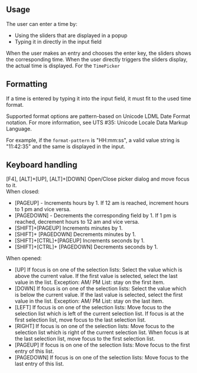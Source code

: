 ## Usage

The user can enter a time by:

- Using the sliders that are displayed in a popup
- Typing it in directly in the input field

When the user makes an entry and chooses the enter key, the sliders shows the corresponding time. When the user directly triggers the sliders display, the actual time is displayed. For the `TimePicker`

## Formatting

If a time is entered by typing it into the input field, it must fit to the used time format.

Supported format options are pattern-based on Unicode LDML Date Format notation. For more information, see <ui5-link target="_blank" href="http://unicode.org/reports/tr35/#Date_Field_Symbol_Table">UTS #35: Unicode Locale Data Markup Language</ui5-link>.

For example, if the `format-pattern` is "HH:mm:ss", a valid value string is "11:42:35" and the same is displayed in the input.

## Keyboard handling

\[F4\], \[ALT\]+\[UP\], \[ALT\]+\[DOWN\] Open/Close picker dialog and move focus to it.  
When closed:

- \[PAGEUP\] - Increments hours by 1. If 12 am is reached, increment hours to 1 pm and vice versa.
- \[PAGEDOWN\] - Decrements the corresponding field by 1. If 1 pm is reached, decrement hours to 12 am and vice versa.
- \[SHIFT\]+\[PAGEUP\] Increments minutes by 1.
- \[SHIFT\]+ \[PAGEDOWN\] Decrements minutes by 1.
- \[SHIFT\]+\[CTRL\]+\[PAGEUP\] Increments seconds by 1.
- \[SHIFT\]+\[CTRL\]+ \[PAGEDOWN\] Decrements seconds by 1.

When opened:

- \[UP\] If focus is on one of the selection lists: Select the value which is above the current value. If the first value is selected, select the last value in the list. Exception: AM/ PM List: stay on the first item.
- \[DOWN\] If focus is on one of the selection lists: Select the value which is below the current value. If the last value is selected, select the first value in the list. Exception: AM/ PM List: stay on the last item.
- \[LEFT\] If focus is on one of the selection lists: Move focus to the selection list which is left of the current selection list. If focus is at the first selection list, move focus to the last selection list.
- \[RIGHT\] If focus is on one of the selection lists: Move focus to the selection list which is right of the current selection list. When focus is at the last selection list, move focus to the first selection list.
- \[PAGEUP\] If focus is on one of the selection lists: Move focus to the first entry of this list.
- \[PAGEDOWN\] If focus is on one of the selection lists: Move focus to the last entry of this list.
